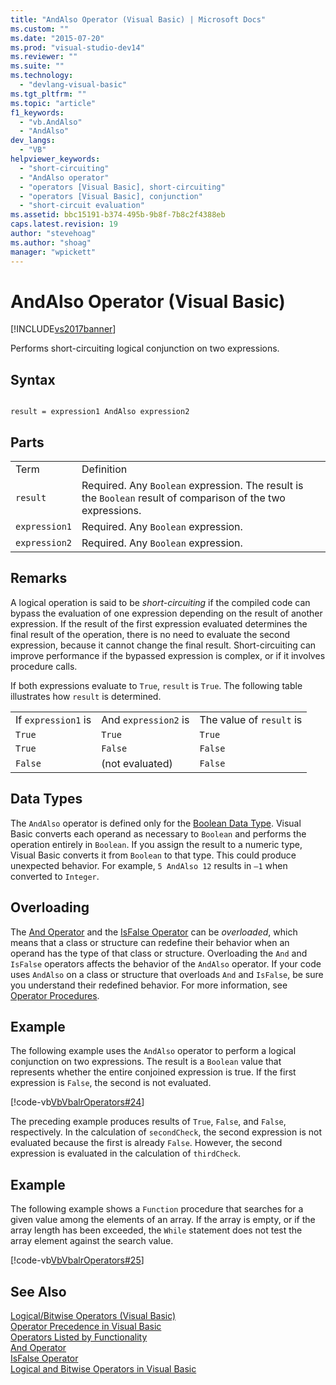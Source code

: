 ```yaml
---
title: "AndAlso Operator (Visual Basic) | Microsoft Docs"
ms.custom: ""
ms.date: "2015-07-20"
ms.prod: "visual-studio-dev14"
ms.reviewer: ""
ms.suite: ""
ms.technology: 
  - "devlang-visual-basic"
ms.tgt_pltfrm: ""
ms.topic: "article"
f1_keywords: 
  - "vb.AndAlso"
  - "AndAlso"
dev_langs: 
  - "VB"
helpviewer_keywords: 
  - "short-circuiting"
  - "AndAlso operator"
  - "operators [Visual Basic], short-circuiting"
  - "operators [Visual Basic], conjunction"
  - "short-circuit evaluation"
ms.assetid: bbc15191-b374-495b-9b8f-7b8c2f4388eb
caps.latest.revision: 19
author: "stevehoag"
ms.author: "shoag"
manager: "wpickett"
---
```

# AndAlso Operator (Visual Basic)
[!INCLUDE[vs2017banner](../../../includes/vs2017banner.md)]

Performs short-circuiting logical conjunction on two expressions.  
  
## Syntax  
  
```  
  
result = expression1 AndAlso expression2  
```  
  
## Parts  
  
|||  
|-|-|  
|Term|Definition|  
|`result`|Required. Any `Boolean` expression. The result is the `Boolean` result of comparison of the two expressions.|  
|`expression1`|Required. Any `Boolean` expression.|  
|`expression2`|Required. Any `Boolean` expression.|  
  
## Remarks  
 A logical operation is said to be *short-circuiting* if the compiled code can bypass the evaluation of one expression depending on the result of another expression. If the result of the first expression evaluated determines the final result of the operation, there is no need to evaluate the second expression, because it cannot change the final result. Short-circuiting can improve performance if the bypassed expression is complex, or if it involves procedure calls.  
  
 If both expressions evaluate to `True`, `result` is `True`. The following table illustrates how `result` is determined.  
  
||||  
|-|-|-|  
|If `expression1` is|And `expression2` is|The value of `result` is|  
|`True`|`True`|`True`|  
|`True`|`False`|`False`|  
|`False`|(not evaluated)|`False`|  
  
## Data Types  
 The `AndAlso` operator is defined only for the [Boolean Data Type](../../../visual-basic/language-reference/data-types/boolean-data-type.md). Visual Basic converts each operand as necessary to `Boolean` and performs the operation entirely in `Boolean`. If you assign the result to a numeric type, Visual Basic converts it from `Boolean` to that type. This could produce unexpected behavior. For example, `5 AndAlso 12` results in `–1` when converted to `Integer`.  
  
## Overloading  
 The [And Operator](../../../visual-basic/language-reference/operators/and-operator.md) and the [IsFalse Operator](../../../visual-basic/language-reference/operators/isfalse-operator.md) can be *overloaded*, which means that a class or structure can redefine their behavior when an operand has the type of that class or structure. Overloading the `And` and `IsFalse` operators affects the behavior of the `AndAlso` operator. If your code uses `AndAlso` on a class or structure that overloads `And` and `IsFalse`, be sure you understand their redefined behavior. For more information, see [Operator Procedures](../../../visual-basic/programming-guide/language-features/procedures/operator-procedures.md).  
  
## Example  
 The following example uses the `AndAlso` operator to perform a logical conjunction on two expressions. The result is a `Boolean` value that represents whether the entire conjoined expression is true. If the first expression is `False`, the second is not evaluated.  
  
 [!code-vb[VbVbalrOperators#24](../../../snippets/visualbasic/VS_Snippets_VBCSharp/VbVbalrOperators/VB/Class1.vb#24)]  
  
 The preceding example produces results of `True`, `False`, and `False`, respectively. In the calculation of `secondCheck`, the second expression is not evaluated because the first is already `False`. However, the second expression is evaluated in the calculation of `thirdCheck`.  
  
## Example  
 The following example shows a `Function` procedure that searches for a given value among the elements of an array. If the array is empty, or if the array length has been exceeded, the `While` statement does not test the array element against the search value.  
  
 [!code-vb[VbVbalrOperators#25](../../../snippets/visualbasic/VS_Snippets_VBCSharp/VbVbalrOperators/VB/Class1.vb#25)]  
  
## See Also  
 [Logical/Bitwise Operators (Visual Basic)](../../../visual-basic/language-reference/operators/logical-bitwise-operators-visual-basic.md)   
 [Operator Precedence in Visual Basic](../../../visual-basic/language-reference/operators/operator-precedence.md)   
 [Operators Listed by Functionality](../../../visual-basic/language-reference/operators/operators-listed-by-functionality.md)   
 [And Operator](../../../visual-basic/language-reference/operators/and-operator.md)   
 [IsFalse Operator](../../../visual-basic/language-reference/operators/isfalse-operator.md)   
 [Logical and Bitwise Operators in Visual Basic](../../../visual-basic/programming-guide/language-features/operators-and-expressions/logical-and-bitwise-operators.md)